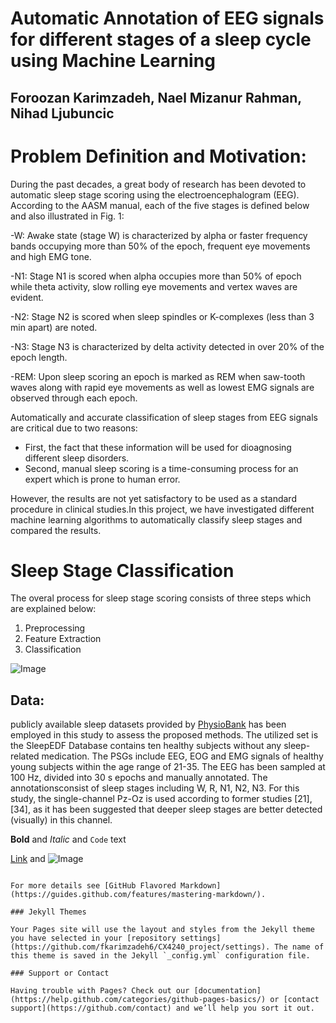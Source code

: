 # Automatic Annotation of EEG signals for different stages of a sleep cycle using Machine Learning
## Foroozan Karimzadeh, Nael Mizanur Rahman, Nihad Ljubuncic


# Problem Definition and Motivation:
During  the  past  decades,  a  great  body  of research   has   been   devoted   to   automatic   sleep   stage scoring using the electroencephalogram (EEG). According to the AASM manual, each of the five stages is defined below and also illustrated in Fig. 1:

-W: Awake state (stage W) is characterized by alpha or faster frequency bands occupying more than 50% of the epoch, frequent eye movements and high EMG tone.

-N1: Stage N1 is scored when alpha occupies more than 50% of epoch while theta activity, slow rolling eye movements and vertex waves are evident.

-N2: Stage N2 is scored when sleep spindles or K-complexes (less than 3 min apart) are noted.

-N3: Stage N3 is characterized by delta activity detected in over 20% of the epoch length.

-REM: Upon sleep scoring an epoch is marked as REM when saw-tooth waves along with rapid eye movements as well as lowest EMG signals are observed through each epoch.

  Automatically and accurate classification of sleep stages from EEG signals are critical due to two reasons:
  - First, the fact that these information will be used for dioagnosing different sleep disorders.  
  - Second, manual sleep scoring is a time-consuming process for an expert which is prone to human error. 
  
  However, the results are not yet satisfactory to be used as a standard procedure  in  clinical  studies.In  this  project, we have investigated different machine learning algorithms to automatically classify sleep stages and compared the results.
  
# Sleep Stage Classification   
  The overal process for sleep stage scoring consists of three steps which are explained below: 
  1. Preprocessing
  2. Feature Extraction
  3. Classification 
  
  ![Image]()
  
  ## Data:
  
  publicly available sleep datasets provided by [PhysioBank](http://physionet.org/physiobank/database/sleep-edfx/) has been employed in this study to assess the proposed methods. The utilized set is the SleepEDF Database contains ten healthy subjects without any sleep-related medication. The PSGs include EEG, EOG and EMG signals of healthy young subjects within the age range of 21-35. The EEG has been sampled at 100 Hz, divided into 30 s epochs and manually annotated. The annotationsconsist of sleep stages including W, R, N1, N2, N3. For this study, the single-channel Pz-Oz is used according to former studies [21], [34], as it has been suggested that deeper sleep
stages are better detected (visually) in this channel. 
  
  
  

  
  



**Bold** and _Italic_ and `Code` text

[Link](url) and ![Image](src)
```

For more details see [GitHub Flavored Markdown](https://guides.github.com/features/mastering-markdown/).

### Jekyll Themes

Your Pages site will use the layout and styles from the Jekyll theme you have selected in your [repository settings](https://github.com/fkarimzadeh6/CX4240_project/settings). The name of this theme is saved in the Jekyll `_config.yml` configuration file.

### Support or Contact

Having trouble with Pages? Check out our [documentation](https://help.github.com/categories/github-pages-basics/) or [contact support](https://github.com/contact) and we’ll help you sort it out.
